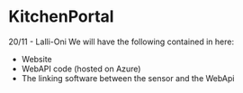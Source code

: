 # KitchenPortal
20/11 - Lalli-Oni
We will have the following contained in here:
* Website
* WebAPI code (hosted on Azure)
* The linking software between the sensor and the WebApi
